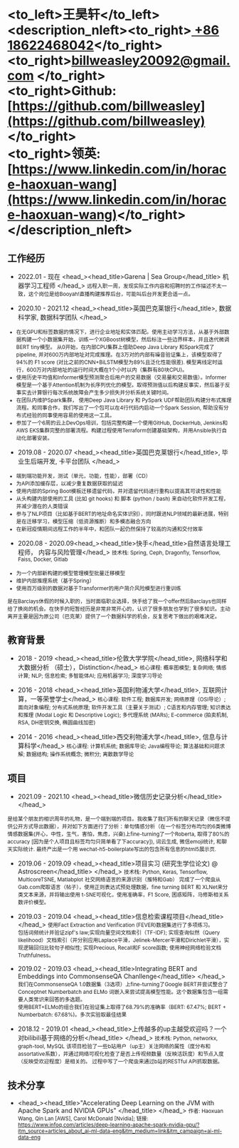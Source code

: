 # <to_left>王昊轩</to_left><description_nleft><to_right>[ +86 18622468042](tel://008618622468042)</to_right><br> <to_right>[billweasley20092@gmail.com](billweasley20092@gmail.com) </to_right><br><to_right><b>Github: </b> [https://github.com/billweasley](https://github.com/billweasley)</to_right><br><to_right><b>领英: </b> [https://www.linkedin.com/in/horace-haoxuan-wang](https://www.linkedin.com/in/horace-haoxuan-wang)</to_right></description_nleft>    

工作经历
-------
- <datetime>2022.01 - 现在 </datetime> <head_><head_title>Garena | Sea Group</head_title> 机器学习工程师 </head_>
<description><small>
远程入职一周，发现实际工作内容和招聘时的工作描述不太一致，这个岗位是给Booyah!直播构建推荐后台，可能叫后台开发更合适一点。
</small></description>

- <datetime>2020.10 - 2021.12 </datetime> <head_><head_title>英国巴克莱银行</head_title>, 数据科学家, 数据科学团队 </head_>
<description><small>
<ul>
<li>在无GPU和标签数据的情况下，进行企业地址和实体匹配。使用主动学习方法，从基于外部数据构建一个小数据集开始，训练一个XGBoost树模型，然后标注一些边界样本，并且迭代微调BERT tiny模型。 从0开始，在内部CPU集群上借助Deep Java Library 和Spark完成了pipeline, 并对600万内部地址对完成推理。在3万对的内部有噪音验证集上，该模型取得了94%的 F1 score (对比之前的CNN+BiLSTM模型为89%且泛化性能很差). 模型离线定时运行，600万对内部地址的运行时间大概在1个小时以内（集群有80块CPU)。 </li>
<li>使用历史平均值和Informer模型预测聚合后用户的交易数据（交易量和交易数值）。Informer模型是一个基于Attention机制为长序列优化的模型。取得预测值以后构建反事实，然后基于反事实去计算银行每次系统故障会产生多少损失并分析系统关键时间。</li>
<li>在团队内维护Spark集群， 使用Deep Java Library 和 PySpark UDF帮助团队构建分布式推理流程。和同事合作，我们写出了一个包可以在4行代码内启动一个Spark Session, 帮助没有分布式经验的同事使用容易的使用这一工具。</li>
<li>参加了一个6周的云上DevOps培训，包括完整构建一个使用GitHub, DockerHub, Jenkins和AWS EKS集群完整的部署流程。构建过程使用Terraform创建基础架构，并用Ansible执行自动化部署安装。</li>
</ul></small>
</description>

- <datetime>2019.08 - 2020.07</datetime> <head_><head_title>英国巴克莱银行</head_title>, 毕业生后端开发, 卡平台团队 </head_> 
<description><small>
<ul>
<li>端到端功能开发，测试（单元，功能，性能），部署（CD）  </li>
<li>为API添加缓存层，以减少重复数据获取的延迟 </li>
<li>使用内部的Spring Boot模板迁移遗留代码，并对遗留代码进行重构以提高其可读性和性能  </li>
<li>从头构建内部使用的工具 (比如 git hooks) 和 脚本 (python / bash) 来自动化软件开发工程，并减少潜在的人类错误</li>
<li>参与了NLP项目（比如基于BERT的地址命名实体识别），同时跟进NLP领域的最新进展，特别是在迁移学习，模型压缩（低资源推断）和多模态融合方向 </li>
<li>在新冠疫情期间远程工作的半年中，和团队一起仍然保持了较高的沟通和交付效率</li>
</ul>
</small></description>

- <datetime>2020.08 - 2020.09</datetime><head_><head_title>快手</head_title>自然语言处理工程师， 内容与风险管理</head_>
<description><small>
技术栈: Spring, Ceph, Dragonfly, Tensorflow, Faiss, Docker, Gitlab
<ul>
<li>为一个内部新构建的模型管理模型批量迁移模型</li>
<li>维护内部推理系统（基于Spring）</li>
<li>使用百万级别的数据对基于Transformer的用户简介风险模型进行重训练</li>
</ul> 
</small>
</description>
<description><small>
是在Barclays休假的时候入职的，当时面临职业选择，快手给了我一个offer然后Barclays也同样给了换岗的机会。在快手的短暂经历是非常非常开心的，认识了很多朋友也学到了很多知识。主动离开主要是因为原公司（巴克莱）提供了一个数据科学的机会，反复思考下做出的艰难决定。
</small></description>

教育背景
--------  
- <datetime>2018 - 2019</datetime> <head_><head_title>伦敦大学学院</head_title>, 网络科学和大数据分析 （硕士），Distinction</head_>
    <description><small>核心课程: 概率图模型; 复杂网络; 情感计算; NLP; 信息检索; 多智能体AI; 应用机器学习; 深度学习导论</small></description>


- <datetime>2016 - 2018</datetime> <head_><head_title>英国利物浦大学</head_title>, 互联网计算，一等荣誉学士</head_>
    <description>
    <small>
    核心课程: 软件工程;  数据库开发; 网络原理（OSI导论）; 面向对象编程; 分布式系统原理; 软件开发工具（主要关于测试）;  C语言和内存管理; 知识表达和推理 (Modal Logic 和 Descriptive Logic); 多代理系统 (MARs); E-commerce (拍卖机制, RSA, DH密钥交换, 椭圆曲线加密)  
    </small>
  </description>

- <datetime>2014 - 2016</datetime> <head_><head_title>西交利物浦大学</head_title>, 信息与计算科学</head_>
  <description>
  <small>
    核心课程: 计算机系统; 数据库导论; Java编程导论; 算法基础和问题求解; 数据结构; 操作系统概念; 微积分;  离散数学导论
  </small>
  </description>

项目
---
- <datetime>2021.09 - 2021.10</datetime> <head_><head_title>微信历史记录分析</head_title> </head_>
<description>
<small>
是给某个朋友的相识周年的礼物，是一个端到端的项目。我收集了我们所有的聊天记录（微信不提供公开方式导出数据），并对如下方面进行了分析：单句情感分析（在一个标签分布均匀的6类微博情感数据集(开心，中性，生气，害怕，焦虑，兴奋)上fine-turning了一个Roberta, 取得了80%的accuracy [因为是个人项目且标签均匀只简单看了下accuracy]), 词云生成, 微信emoji统计, 和聊天实际统计. 最终产出是一个用 wechat-h5-boilerplate写出的包含所有信息的html5展示页. 
</small>
</description>

- <datetime>2019.06 - 2019.09</datetime> <head_><head_title>项目实习 (研究生学位论文) @ Astroscreen</head_title> </head_>
<techstack><small>技术栈: Python, Keras, Tensorflow, MulticoreTSNE, Matlabplot</small></techstack>
<description><small>
社交网络语言的来源识别（推特和Gab）
完成了一个爬虫从Gab.com爬取语言（帖子），使用正则表达式预处理数据，fine turning BERT 和 XLNet来分类文本来源，并将输出使用
t-SNE可视化，使用准确率，F1 Score, 困惑矩阵，马修斯相关系数评价模型。
</small>
</description>

- <datetime>2019.03 - 2019.04</datetime> <head_><head_title>信息检索课程项目</head_title> </head_>
<description><small>
使用Fact Extraction and Verification (FEVER)数据集进行了多项练习。  
包括词频统计并验证zipf's law;实现向量空间文档索引（TF-IDF); 实现查询似然（Query likelihood）文档索引（并分别应用Laplace平滑，Jelinek-Mercer平滑和Dirichlet平滑），实现逻辑回归比较句子相似性; 实现Precious, Recall和F score函数; 使用神经网络检验文档Truthfulness。
</small>
</description>

- <datetime>2019.02 - 2019.03</datetime> <head_><head_title>Integrating BERT and Embeddings into CommonsenseQA Chanllenge</head_title> </head_>
<description><small>
我们在CommonsenseQA 1.0数据集（3选项）上fine-turning了Google BERT并尝试整合了Conceptnet Numberbatch and ELMo 词嵌入来尝试提高模型性能。这个数据集包含一组需要人类常识来回答的多选题。  
使用BERT+ELMo的组合我们在验证集上取得了68.79%的准确率（BERT: 67.47%; BERT + Numberbatch: 67.68%)。多次实验取最佳结果</small></description>


- <datetime>2018.12 - 2019.01</datetime> <head_><head_title>上传越多的up主越受欢迎吗？一个对bilibili基于网络的分析</head_title> </head_>
<techstack><small>技术栈: Python, networkx, graph-tool, MySQL</small></techstack>
<description><small>
该项目检验了一些b站用户（up主）关注网络的属性（度分布和assortative系数），并通过网络可视化检查了是否上传视频数量（反映活跃度）和节点入度（反映受欢迎程度）是相关的。
过程中写了一个爬虫来通过b站的RESTful API抓取数据。</small>
</description>


技术分享
--------
- <head_><head_title>"Accelerating Deep Learning on the JVM with Apache Spark and NVIDIA GPUs" </head_title> </head_>
<description><small>
作者: Haoxuan Wang, Qin Lan [AWS], Carol McDonald [Nvidia];  链接: https://www.infoq.com/articles/deep-learning-apache-spark-nvidia-gpu/?itm_source=articles_about_ai-ml-data-eng&itm_medium=link&itm_campaign=ai-ml-data-eng
</small>
</description>

